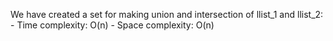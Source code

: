 We have created a set for making union and intersection of llist_1 and llist_2:
	- Time complexity: O(n)
	- Space complexity: O(n)